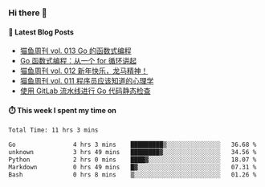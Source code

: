 ### Hi there 👋


#### 📖 Latest Blog Posts
<!-- BLOG-POST-LIST:START -->
- [猫鱼周刊 vol. 013 Go 的函数式编程](https://ameow.xyz/archives/weekly-013)
- [Go 函数式编程：从一个 for 循环讲起](https://ameow.xyz/archives/go-functional-programming-intro)
- [猫鱼周刊 vol. 012 新年快乐，龙马精神！](https://ameow.xyz/archives/weekly-012)
- [猫鱼周刊 vol. 011 程序员应该知道的心理学](https://ameow.xyz/archives/weekly-011)
- [使用 GitLab 流水线进行 Go 代码静态检查](https://ameow.xyz/archives/gitlab-golang-ci-lint)
<!-- BLOG-POST-LIST:END -->

#### ⏱️ This week I spent my time on
<!--START_SECTION:waka-->

```txt
Total Time: 11 hrs 3 mins

Go                4 hrs 3 mins    █████████▒░░░░░░░░░░░░░░░   36.68 %
unknown           3 hrs 49 mins   ████████▓░░░░░░░░░░░░░░░░   34.56 %
Python            2 hrs 0 mins    ████▓░░░░░░░░░░░░░░░░░░░░   18.07 %
Markdown          0 hrs 49 mins   █▓░░░░░░░░░░░░░░░░░░░░░░░   07.31 %
Bash              0 hrs 8 mins    ▒░░░░░░░░░░░░░░░░░░░░░░░░   01.26 %
```

<!--END_SECTION:waka-->

<!--
**LeslieLeung/LeslieLeung** is a ✨ _special_ ✨ repository because its `README.md` (this file) appears on your GitHub profile.

Here are some ideas to get you started:

- 🔭 I’m currently working on ...
- 🌱 I’m currently learning ...
- 👯 I’m looking to collaborate on ...
- 🤔 I’m looking for help with ...
- 💬 Ask me about ...
- 📫 How to reach me: ...
- 😄 Pronouns: ...
- ⚡ Fun fact: ...
-->
